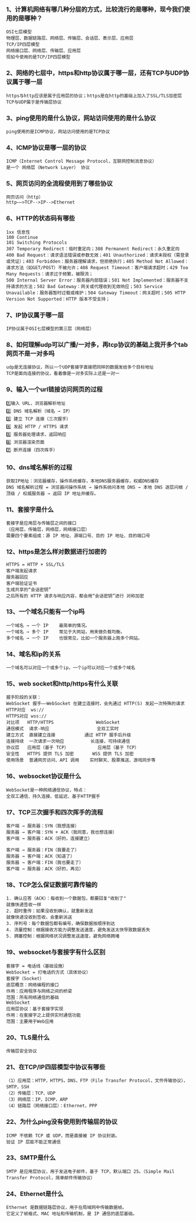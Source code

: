 ### 1、计算机网络有哪几种分层的方式，比较流行的是哪种，现今我们使用的是哪种？

```
OSI七层模型
物理层、数据链路层、网络层、传输层、会话层、表示层、应用层
TCP/IP四层模型
网络接口层、网络层、传输层、应用层
现如今使用的是TCP/IP四层模型
```

### 2、网络的七层中，https和http协议属于哪一层，还有TCP与UDP协议属于哪一层 

```
https与http应该是属于应用层的协议；https是在http的基础上加入了SSL/TLS加密层
TCP与UDP属于是传输层协议
```

### 3、ping使用的是什么协议，网站访问使用的是什么协议

```
ping使用的是ICMP协议，网站访问使用的是TCP协议
```

### 4、ICMP协议是哪一层的协议

```
ICMP（Internet Control Message Protocol，互联网控制消息协议）
是一个 网络层（Network Layer） 协议
```

### 5、网页访问的全流程使用到了哪些协议

```
网页访问（http）
http——>TCP-->IP-->Ethernet
```

### 6、HTTP的状态码有哪些

```
1xx 信息性
100 Continue
101 Switching Protocols
307 Temporary Redirect：临时重定向；308 Permanent Redirect：永久重定向
400 Bad Request：请求语法错误或参数无效；401 Unauthorized：请求未授权（需登录或凭证）；403 Forbidden：服务器理解请求，但拒绝执行；405 Method Not Allowed：请求方法（如GET/POST）不被允许；408 Request Timeout：客户端请求超时；429 Too Many Requests：请求过于频繁，被限流；
500 Internal Server Error：服务器内部错误；501 Not Implemented：服务器不支持请求的方法；502 Bad Gateway：网关或代理收到无效响应；503 Service Unavailable：服务器暂时过载或维护；504 Gateway Timeout：网关超时；505 HTTP Version Not Supported：HTTP 版本不受支持；
```

### 7、IP协议属于哪一层

```
IP协议属于OSI七层模型的第三层（网络层）
```

### 8、如何理解udp可以广播/一对多，再tcp协议的基础上我开多个tab网页不是一对多吗

```
udp是无连接协议，所以一个UDP套接字直接把同样的数据发给多个目标地址
TCP是面向连接的协议，看着像是一对多实际上还是一对一
```

### 9、输入一个url链接访问网页的过程

```
1️⃣输入 URL，浏览器解析地址
2️⃣ DNS 域名解析（域名 → IP）
3️⃣ 建立 TCP 连接（三次握手）
4️⃣ 发起 HTTP / HTTPS 请求
5️⃣ 服务器处理请求，返回响应
6️⃣ 浏览器渲染页面
7️⃣ 断开连接（四次挥手）
```

### 10、dns域名解析的过程

```
获取IP地址：浏览器缓存，操作系统缓存，本地DNS服务器缓存，权威DNS缓存
DNS 域名解析过程 = 浏览器问操作系统 → 操作系统问本地 DNS → 本地 DNS 逐层问根 / 顶级 / 权威服务器 → 返回 IP 地址并缓存。
```

### 11、套接字是什么

```
套接字是应用层与传输层之间的接口
（应用层，传输层，网络层，网络接口层）
需要四个要素组成：源 IP 地址、源端口号、目的 IP 地址、目的端口号
```

### 12、https是怎么样对数据进行加密的

```
HTTPS = HTTP + SSL/TLS
客户端发起请求
服务器回应
客户端验证证书
生成共享的“会话密钥”
之后所有的 HTTP 请求与响应内容，都会用“会话密钥”进行 对称加密
```

### 13、一个域名只能有一个ip吗

```
一个域名 → 一个 IP	最简单的情况。
一个域名 → 多个 IP	常见于大网站，用来做负载均衡。
多个域名 → 一个 IP	也很常见，比如一个服务器上跑多个网站。
```

### 14、域名和ip的关系

```
一个域名可以对应一个或多个ip，一个ip可以对应一个或多个域名
```

### 15、web socket和http/https有什么关联

```
握手阶段的关联：
WebSocket 握手——WebSocket 在建立连接时，会先通过 HTTP(S) 发起一次特殊的请求
HTTP对应 	ws://
HTTPS对应 wss://
对比项   HTTP/HTTPS     			WebSocket       
通信模式  请求-响应           		 全双工实时           
建立方式  直接建立连接           通过 HTTP 握手后升级   
连接持续  一次请求一次响应         	长连接，可持续通信       
协议层   应用层（基于 TCP）      		应用层（基于 TCP）     
安全性   HTTPS 提供 TLS 加密  		WSS 提供 TLS 加密   
使用场景  普通网页访问、API 调用    实时聊天、股票推送、游戏同步等 

```

### 16、websocket协议是什么

```
WebSocket是一种网络通信协议，特点：
全双工通信、持久连接、低延迟、基于HTTP握手
```

### 17、TCP三次握手和四次挥手的流程

```
客户端 → 服务器：SYN（我想连接）
服务器 → 客户端：SYN + ACK（我同意，我也想连接）  
客户端 → 服务器：ACK（好的，连接建立）
```

```
客户端 → 服务器：FIN（我要走了）
服务器 → 客户端：ACK（知道了）
服务器 → 客户端：FIN（我也要走了）
客户端 → 服务器：ACK（好的，再见）
```

### 18、TCP怎么保证数据可靠传输的

```
1. 确认应答（ACK）：每收到一个数据包，都要回复"收到了"
就像快递签收一样
2. 超时重传：如果没收到确认，就重新发送
就像快递没收到签收，会重新派送
3. 序列号：每个数据包都有编号，确保数据按顺序到达
4. 流量控制：根据接收方能力调整发送速度，避免发送太快导致数据丢失
5. 拥塞控制：根据网络状况调整发送速度，避免网络拥堵
```

### 19、websocket与套接字有什么区别

```
套接字 = 电话线（基础设施）
WebSocket = 打电话的方式（具体协议）
套接字（Socket）
底层概念：网络编程的接口
作用：应用程序与网络之间的桥梁
范围：所有网络通信的基础
WebSocket
应用层协议：基于套接字实现
作用：在套接字之上提供实时通信功能
范围：主要用于Web应用
```

### 20、TLS是什么

```
传输层安全协议
```

### 21、在TCP/IP四层模型中协议有哪些

```
（1）应用层：HTTP，HTTPS，DNS，FTP（File Transfer Protocol，文件传输协议），SMTP，SSH
（2）传输层：TCP、UDP
（3）网络层：IP，ICMP，ARP
（4）链路层（网络接口层）：Ethernet，PPP
```

### 22、为什么ping没有使用到传输层的协议

```
ICMP 不依赖 TCP 或 UDP，而是直接被 IP 协议封装。
验证 IP 层能不能正常通信
```

### 23、SMTP是什么

```
SMTP 是应用层协议，用于发送电子邮件，基于 TCP，默认端口 25。（Simple Mail Transfer Protocol，简单邮件传输协议）
```

### 24、Ethernet是什么

```
Ethernet 是数据链路层协议，用于在局域网中传输数据帧。
它定义了帧格式、MAC 地址和传输机制，是 IP 通信的底层基础。
```

